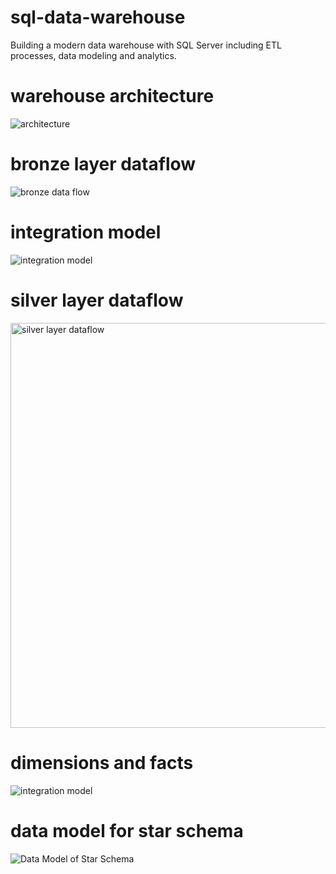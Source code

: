 # sql-data-warehouse

Building a modern data warehouse with SQL Server including ETL processes, data modeling and analytics.

# warehouse architecture

![architecture](https://github.com/user-attachments/assets/b9392956-9270-42c4-803a-6b9d68f49d5a)

# bronze layer dataflow

![bronze data flow](https://github.com/user-attachments/assets/d2bc7f45-18d3-4555-b56a-5d567b5b6b94)

# integration model

![integration model](https://github.com/user-attachments/assets/2b868ec5-9e80-4f94-aeb1-a87642035545)

# silver layer dataflow

<img width="724" height="648" alt="silver layer dataflow" src="https://github.com/user-attachments/assets/61d9b2e6-be27-40c2-b1d8-29a5888d5b0a" />

# dimensions and facts

![integration model](https://github.com/user-attachments/assets/c3cd34ba-285f-4ef5-91a5-b07e5b231390)

# data model for star schema

![Data Model of Star Schema](https://github.com/user-attachments/assets/dfd87cc0-583d-4c5b-b985-e807805a982e)



